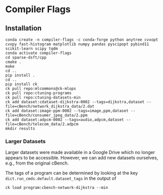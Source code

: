 # Compiler Flags
## Installation
```
conda create -n compiler-flags -c conda-forge python anytree cvxopt cvxpy fast-histogram matplotlib numpy pandas pyscipopt pybind11 scikit-learn scipy tqdm
conda activate compiler-flags
cd sparse-dsft/cpp
cmake .
make
cd ..
pip install .
cd ..
pip install ck
ck pull repo:mlcommons@ck-mlops
ck pull repo:ctuning-programs
ck pull repo:ctuning-datasets-min
ck add dataset:cdataset-dijkstra-0002 --tags=dijkstra,dataset --file=cBench/network_dijkstra_data/2.dat
ck add dataset:image-ppm-0002 --tags=image,ppm,dataset --file=cBench/consumer_jpeg_data/2.ppm
ck add dataset:adpcm-0002 --tags=audio,adpcm,dataset --file=cBench/telecom_data/2.adpcm
mkdir results
```
### Larger Datasets
Larger datasets were made available in a Google Drive which no longer appears to be accessible. However, we can add new datasets ourselves, e.g., from the original cBench.

The tags of a program can be determined by looking at the key `dict.run_cmds.default.dataset_tags` in the output of
```
ck load program:cbench-network-dijkstra --min
```
